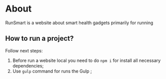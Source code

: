 # About
RunSmart is a website about smart health gadgets primarily for running

## How to run a project? 
Follow next steps:

1) Before run a website local you need to do `npm i` for install all necessary dependencies;
2) Use `gulp` command for runs the Gulp ;
